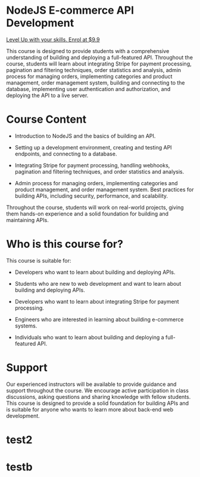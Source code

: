 # NodeJS E-commerce API Development

[Level Up with your skills. Enrol at $9.9 ](https://www.udemy.com/course/nodejs-ecommerce-api-dev-build-with-mongodb-mongoose/?couponCode=NEW-COURSE)

This course is designed to provide students with a comprehensive understanding of building and deploying a full-featured API. Throughout the course, students will learn about integrating Stripe for payment processing, pagination and filtering techniques, order statistics and analysis, admin process for managing orders, implementing categories and product management, order management system, building and connecting to the database, implementing user authentication and authorization, and deploying the API to a live server.

# Course Content

- Introduction to NodeJS and the basics of building an API.

- Setting up a development environment, creating and testing API endpoints, and connecting to a database.

- Integrating Stripe for payment processing, handling webhooks, pagination and filtering techniques, and order statistics and analysis.

- Admin process for managing orders, implementing categories and product management, and order management system.
  Best practices for building APIs, including security, performance, and scalability.

Throughout the course, students will work on real-world projects, giving them hands-on experience and a solid foundation for building and maintaining APIs.

# Who is this course for?

This course is suitable for:

- Developers who want to learn about building and deploying APIs.

- Students who are new to web development and want to learn about building and deploying APIs.

- Developers who want to learn about integrating Stripe for payment processing.

- Engineers who are interested in learning about building e-commerce systems.

- Individuals who want to learn about building and deploying a full-featured API.

# Support

Our experienced instructors will be available to provide guidance and support throughout the course. We encourage active participation in class discussions, asking questions and sharing knowledge with fellow students. This course is designed to provide a solid foundation for building APIs and is suitable for anyone who wants to learn more about back-end web development.
# test2
# testb
